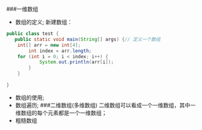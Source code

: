 ###一维数组
* 数组的定义;
  新建数组：   
```java
public class test {     
   public static void main(String[] args) {// 定义一个数组  
	int[] arr = new int[4];    
        int index = arr.length;     
	for (int i = 0; i < index; i++) {     
       	    System.out.println(arr[i]);    
        }                                         
    }             
    
}
```

* 数组的使用;  
* 数组遍历;
###二维数组(多维数组)
二维数组可以看成一个一维数组，其中一维数组的每个元素都是一个一维数组；    
* 粗糙数组
